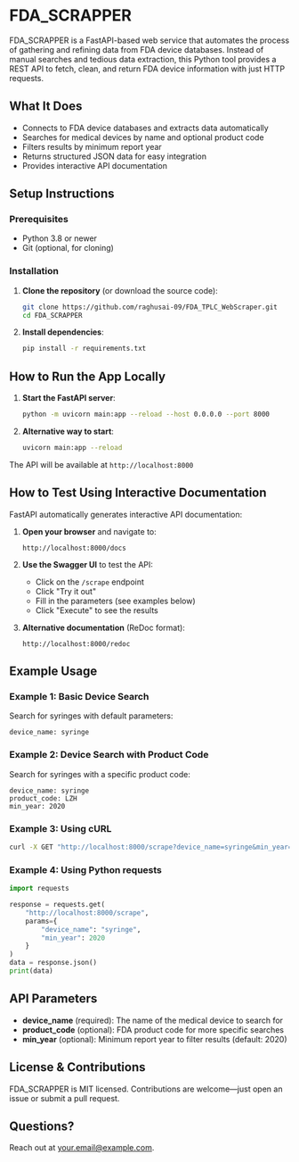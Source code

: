# FDA_SCRAPPER

FDA_SCRAPPER is a FastAPI-based web service that automates the process of gathering and refining data from FDA device databases. Instead of manual searches and tedious data extraction, this Python tool provides a REST API to fetch, clean, and return FDA device information with just HTTP requests.

## What It Does

- Connects to FDA device databases and extracts data automatically
- Searches for medical devices by name and optional product code
- Filters results by minimum report year
- Returns structured JSON data for easy integration
- Provides interactive API documentation

## Setup Instructions

### Prerequisites

- Python 3.8 or newer
- Git (optional, for cloning)

### Installation

1. **Clone the repository** (or download the source code):
   ```bash
   git clone https://github.com/raghusai-09/FDA_TPLC_WebScraper.git
   cd FDA_SCRAPPER
   ```

2. **Install dependencies**:
   ```bash
   pip install -r requirements.txt
   ```

## How to Run the App Locally

1. **Start the FastAPI server**:
   ```bash
   python -m uvicorn main:app --reload --host 0.0.0.0 --port 8000
   ```

2. **Alternative way to start**:
   ```bash
   uvicorn main:app --reload
   ```

The API will be available at `http://localhost:8000`

## How to Test Using Interactive Documentation

FastAPI automatically generates interactive API documentation:

1. **Open your browser** and navigate to:
   ```
   http://localhost:8000/docs
   ```

2. **Use the Swagger UI** to test the API:
   - Click on the `/scrape` endpoint
   - Click "Try it out"
   - Fill in the parameters (see examples below)
   - Click "Execute" to see the results

3. **Alternative documentation** (ReDoc format):
   ```
   http://localhost:8000/redoc
   ```

## Example Usage

### Example 1: Basic Device Search
Search for syringes with default parameters:
```
device_name: syringe
```

### Example 2: Device Search with Product Code
Search for syringes with a specific product code:
```
device_name: syringe
product_code: LZH
min_year: 2020
```

### Example 3: Using cURL
```bash
curl -X GET "http://localhost:8000/scrape?device_name=syringe&min_year=2020"
```

### Example 4: Using Python requests
```python
import requests

response = requests.get(
    "http://localhost:8000/scrape",
    params={
        "device_name": "syringe",
        "min_year": 2020
    }
)
data = response.json()
print(data)
```

## API Parameters

- **device_name** (required): The name of the medical device to search for
- **product_code** (optional): FDA product code for more specific searches
- **min_year** (optional): Minimum report year to filter results (default: 2020)

## License & Contributions

FDA_SCRAPPER is MIT licensed. Contributions are welcome—just open an issue or submit a pull request.

## Questions?

Reach out at [your.email@example.com](mailto:your.email@example.com).

